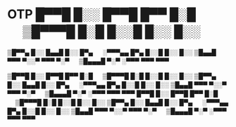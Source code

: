 # OTP █▀▀█ █░░ █▀▀█ █▀▀ █░█ 　 ▒█▀▀▀█ █░█ █░░█ █░░ █░░ 
▒█▀▀▄ █░░ █▄▄█ █░░ █▀▄ 　 ░▀▀▀▄▄ █▀▄ █░░█ █░░ █░░ 
▒█▄▄█ ▀▀▀ ▀░░▀ ▀▀▀ ▀░▀ 　 ▒█▄▄▄█ ▀░▀ ░▀▀▀ ▀▀▀ ▀▀▀





▒█▀▀█ █░░ █▀▀█ █▀▀ █░█ 　 ▒█▀▀▀█ █░█ █░░█ █░░ █░░ 
▒█▀▀▄ █░░ █▄▄█ █░░ █▀▄ 　 ░▀▀▀▄▄ █▀▄ █░░█ █░░ █░░ 
▒█▄▄█ ▀▀▀ ▀░░▀ ▀▀▀ ▀░▀ 　 ▒█▄▄▄█ ▀░▀ ░▀▀▀ ▀▀▀ ▀▀▀
█▀▀█ █░░ █▀▀█ █▀▀ █░█ 　 ▒█▀▀▀█ █░█ █░░█ █░░ █░░ 
▒█▀▀▄ █░░ █▄▄█ █░░ █▀▄ 　 ░▀▀▀▄▄ █▀▄ █░░█ █░░ █░░ 
▒█▄▄█ ▀▀▀ ▀░░▀ ▀▀▀ ▀░▀ 　 ▒█▄▄▄█ ▀░▀ ░▀▀▀ ▀▀▀ ▀▀▀

